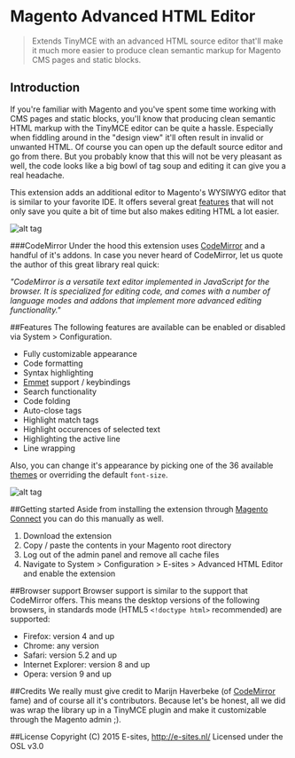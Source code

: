 Magento Advanced HTML Editor
====
<blockquote>
	<p>
		Extends TinyMCE with an advanced HTML source editor that'll make it much more easier to produce clean semantic markup for Magento CMS pages and static blocks.
	</p>
</blockquote>

## Introduction
If you're familiar with Magento and you've spent some time working with CMS pages and static blocks, you'll know that producing clean semantic HTML markup with the TinyMCE editor can be quite a hassle. Especially when fiddling around in the "design view" it'll often result in invalid or unwanted HTML. Of course you can open up the default source editor and go from there. But you probably know that this will not be very pleasant as well, the code looks like a big bowl of tag soup and editing it can give you a real headache.

This extension adds an additional editor to Magento's WYSIWYG editor that is similar to your favorite IDE. It offers several great <a href="#Features">features</a> that will not only save you quite a bit of time but also makes editing HTML a lot easier.

![alt tag](http://github.e-sites.nl/_img/editor-dialog.png)

###CodeMirror
Under the hood this extension uses <a href="https://codemirror.net/">CodeMirror</a> and a handful of it's addons. In case you never heard of CodeMirror, let us quote the author of this great library real quick:

<em>"CodeMirror is a versatile text editor implemented in JavaScript for the browser. It is specialized for editing code, and comes with a number of language modes and addons that implement more advanced editing functionality."</em>

##Features
The following features are available can be enabled or disabled via System > Configuration.

* Fully customizable appearance
* Code formatting
* Syntax highlighting
* <a href="http://emmet.io/" target="_blank">Emmet</a> support / keybindings
* Search functionality
* Code folding
* Auto-close tags
* Highlight match tags
* Highlight occurences of selected text
* Highlighting the active line
* Line wrapping

Also, you can change it's appearance by picking one of the 36 available <a href="https://codemirror.net/demo/theme.html">themes</a> or overriding the default `font-size`.

![alt tag](http://github.e-sites.nl/_img/extension-conf.png)

##Getting started
Aside from installing the extension through <a href="http://www.magentocommerce.com/magento-connect/advanced-html-editor.html">Magento Connect</a> you can do this manually as well.

1. Download the extension
2. Copy / paste the contents in your Magento root directory
3. Log out of the admin panel and remove all cache files
4. Navigate to System > Configuration > E-sites > Advanced HTML Editor and enable the extension

##Browser support
Browser support is similar to the support that CodeMirror offers. This means the desktop versions of the following browsers, in standards mode (HTML5 `<!doctype html>` recommended) are supported:

* Firefox: version 4 and up
* Chrome: any version
* Safari: version 5.2 and up
* Internet Explorer: version 8 and up
* Opera: version 9 and up

##Credits
We really must give credit to Marijn Haverbeke (of <a href="https://codemirror.net/">CodeMirror</a> fame) and of course all it's contributors. Because let's be honest, all we did was wrap the library up in a TinyMCE plugin and make it customizable through the Magento admin ;).

##License
Copyright (C) 2015 E-sites, <a href="http://www.e-sites.nl/">http://e-sites.nl/</a> Licensed under the OSL v3.0
